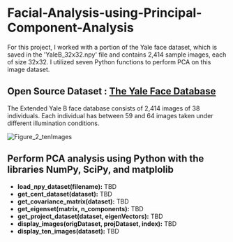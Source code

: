 # Facial-Analysis-using-Principal-Component-Analysis
For this project, I worked with a portion of the Yale face dataset, which is saved in the 'YaleB_32x32.npy' file and contains 2,414 sample images, each of size 32x32. I utilized seven Python functions to perform PCA on this image dataset.

## Open Source Dataset : [The Yale Face Database](http://cvc.cs.yale.edu/cvc/projects/yalefaces/yalefaces.html)

The Extended Yale B face database consists of 2,414 images of 38 individuals. Each individual has between 59 and 64 images taken under different illumination conditions.

![Figure_2_tenImages](https://github.com/YangCheng27/Facial-analysis-using-Principal-Component-Analysis/assets/56757171/c0c3157d-6a83-47e1-96ac-c56800dfc926)

## Perform PCA analysis using Python with the libraries NumPy, SciPy, and matplolib 
  * **load_npy_dataset(filename):** TBD
  * **get_cent_dataset(dataset):** TBD
  * **get_covariance_matrix(dataset):** TBD
  * **get_eigenset(matrix, n_components):** TBD
  * **get_project_dataset(dataset, eigenVectors):** TBD
  * **display_images(origDataset, projDataset, index):** TBD
  * **display_ten_images(dataset):** TBD

